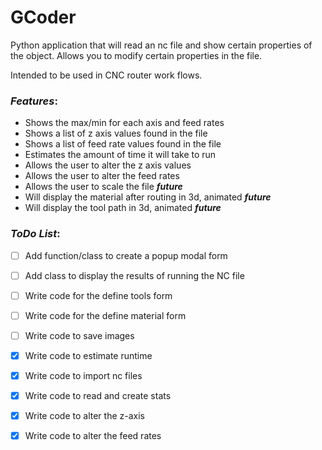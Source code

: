 # GCoder
Python application that will read an nc file and show certain properties of the object. Allows you to modify certain properties in the file.

Intended to be used in CNC router work flows.

###   _Features_:

*    Shows the max/min for each axis and feed rates
*    Shows a list of z axis values found in the file
*    Shows a list of feed rate values found in the file
*    Estimates the amount of time it will take to run
*    Allows the user to alter the z axis values
*    Allows the user to alter the feed rates
*    Allows the user to scale the file _**future**_
*    Will display the material after routing in 3d, animated _**future**_
*    Will display the tool path in 3d, animated _**future**_

###  _ToDo List_:

- [ ]  Add function/class to create a popup modal form
- [ ]  Add class to display the results of running the NC file
- [ ]  Write code for the define tools form
- [ ]  Write code for the define material form
- [ ]  Write code to save images
- [x]  Write code to estimate runtime
- [x]  Write code to import nc files
- [x]  Write code to read and create stats
- [x]  Write code to alter the z-axis
- [x]  Write code to alter the feed rates

